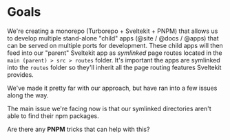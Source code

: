 # Goals

We're creating a monorepo (Turborepo + Sveltekit + PNPM) that allows us to develop multiple stand-alone "child" apps (@site / @docs / @apps) that can be served on multiple ports for development. These child apps will then feed into our "parent" Sveltekit app as *symlinked* page routes located in the `main (parent) > src > routes` folder. It's important the apps are symlinked into the `routes` folder so they'll inherit all the page routing features Sveltekit provides.

We've made it pretty far with our approach, but have ran into a few issues along the way.

The main issue we're facing now is that our symlinked directories aren't able to find their npm packages. 

Are there any **PNPM** tricks that can help with this?